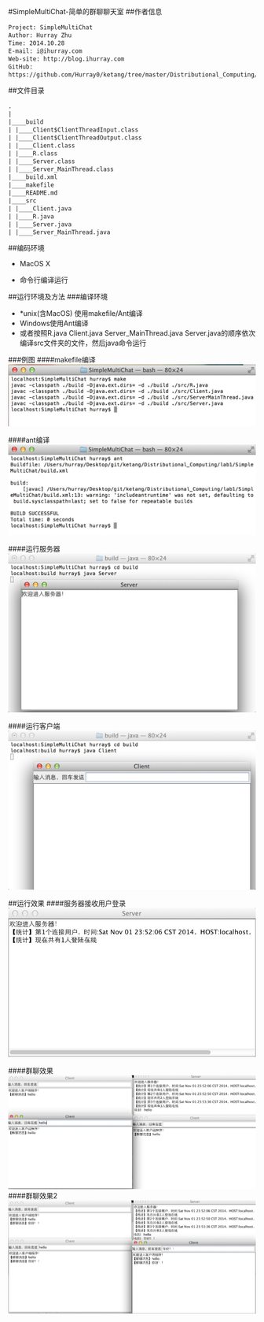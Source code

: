 #SimpleMultiChat-简单的群聊聊天室
##作者信息
```
Project: SimpleMultiChat
Author: Hurray Zhu
Time: 2014.10.28
E-mail: i@ihurray.com
Web-site: http://blog.ihurray.com
GitHub: https://github.com/Hurray0/ketang/tree/master/Distributional_Computing/lab1
```
##文件目录
```
.
|
|____build
| |____Client$ClientThreadInput.class
| |____Client$ClientThreadOutput.class
| |____Client.class
| |____R.class
| |____Server.class
| |____Server_MainThread.class
|____build.xml
|____makefile
|____README.md
|____src
| |____Client.java
| |____R.java
| |____Server.java
| |____Server_MainThread.java
```

##编码环境
* MacOS X

* 命令行编译运行

##运行环境及方法
###编译环境
* *unix(含MacOS) 使用makefile/Ant编译
* Windows使用Ant编译
* 或者按照R.java Client.java Server_MainThread.java Server.java的顺序依次编译src文件夹的文件，然后java命令运行

###例图
####makefile编译
![](jietu/makefile.png)

####ant编译
![](jietu/ant.png)

####运行服务器
![](jietu/runserver.png)

####运行客户端
![](jietu/runclient.png)

##运行效果
####服务器接收用户登录
![](jietu/jieshoudenglu.png)

####群聊效果
![](jietu/qunliao.png)
####群聊效果2
![](jietu/qunliao2.png)